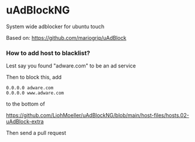 # uAdBlockNG
System wide adblocker for ubuntu touch

Based on: https://github.com/mariogrip/uAdBlock

### How to add host to blacklist?

Lest say you found "adware.com" to be an ad service

Then to block this, add
```
0.0.0.0 adware.com
0.0.0.0 www.adware.com
```
to the bottom of 

https://github.com/LiohMoeller/uAdBlockNG/blob/main/host-files/hosts.02-uAdBlock-extra

Then send a pull request
